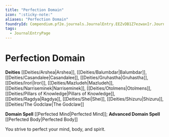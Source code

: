 ```yaml
---
title: "Perfection Domain"
icon: ":sticky-note:"
aliases: "Perfection Domain"
foundryId: Compendium.pf2e.journals.JournalEntry.EEZvDB1Z7ezwaxIr.JournalEntryPage.Czi3XXuNOSE7ISpd
tags:
  - JournalEntryPage
---
```


# Perfection Domain
**Deities** [[Deities/Arshea|Arshea]], [[Deities/Balumbdar|Balumbdar]], [[Deities/Casandalee|Casandalee]], [[Deities/Gruhastha|Gruhastha]], [[Deities/Irori|Irori]], [[Deities/Mazludeh|Mazludeh]], [[Deities/Narriseminek|Narriseminek]], [[Deities/Otolmens|Otolmens]], [[Deities/Pillars of Knowledge|Pillars of Knowledge]], [[Deities/Ragdya|Ragdya]], [[Deities/Shei|Shei]], [[Deities/Shizuru|Shizuru]], [[Deities/The Godclaw|The Godclaw]]

**Domain Spell** [[Perfected Mind|Perfected Mind]]; **Advanced Domain Spell** [[Perfected Body|Perfected Body]]

You strive to perfect your mind, body, and spirit.
